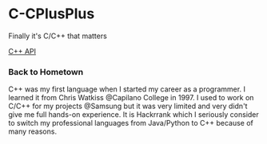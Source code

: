 # C-CPlusPlus
Finally it's C/C++ that matters


[C++ API](http://www.cplusplus.com/reference/)

### Back to Hometown

C++ was my first language when I started my career as a programmer.
I learned it from Chris Watkiss @Capilano College in 1997. I used to work on C/C++ for my projects @Samsung but it was very limited and very didn't give me full hands-on experience. It is Hackrrank which I seriously consider to switch my professional languages from Java/Python to C++ because of many reasons.

